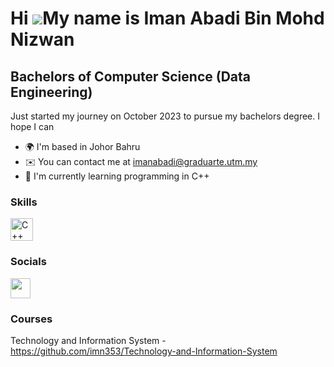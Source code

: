 Hi ![](https://user-images.githubusercontent.com/18350557/176309783-0785949b-9127-417c-8b55-ab5a4333674e.gif)My name is Iman Abadi Bin Mohd Nizwan
==================================================================================================================================================

Bachelors of Computer Science (Data Engineering)
------------------------------------------------

Just started my journey on October 2023 to pursue my bachelors degree. I hope I can

* 🌍  I'm based in Johor Bahru
* ✉️  You can contact me at [imanabadi@graduarte.utm.my](mailto:imanabadi@graduarte.utm.my)
* 🧠  I'm currently learning programming in C++

### Skills

<p align="left">
<a href="https://docs.microsoft.com/en-us/cpp/?view=msvc-170" target="_blank" rel="noreferrer"><img src="https://raw.githubusercontent.com/danielcranney/readme-generator/main/public/icons/skills/cplusplus-colored.svg" width="36" height="36" alt="C++" /></a>
</p>

### Socials

<p align="left"> <a href="https://www.github.com/imn353" target="_blank" rel="noreferrer"> <picture> <source media="(prefers-color-scheme: dark)" srcset="https://raw.githubusercontent.com/danielcranney/readme-generator/main/public/icons/socials/github-dark.svg" /> <source media="(prefers-color-scheme: light)" srcset="https://raw.githubusercontent.com/danielcranney/readme-generator/main/public/icons/socials/github.svg" /> <img src="https://raw.githubusercontent.com/danielcranney/readme-generator/main/public/icons/socials/github.svg" width="32" height="32" /> </picture> </a></p>

### Courses

Technology and Information System - https://github.com/imn353/Technology-and-Information-System



